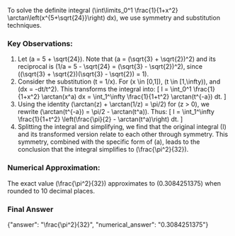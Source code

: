 


To solve the definite integral \(\int\limits_0^1 \frac{1}{1+x^2} \arctan\left(x^{5+\sqrt{24}}\right) dx\), we use symmetry and substitution techniques.

### Key Observations:
1. Let \(a = 5 + \sqrt{24}\). Note that \(a = (\sqrt{3} + \sqrt{2})^2\) and its reciprocal is \(1/a = 5 - \sqrt{24} = (\sqrt{3} - \sqrt{2})^2\), since \((\sqrt{3} + \sqrt{2})(\sqrt{3} - \sqrt{2}) = 1\).
2. Consider the substitution \(t = 1/x\). For \(x \in [0,1]\), \(t \in [1,\infty)\), and \(dx = -dt/t^2\). This transforms the integral into:
   \[
   I = \int_0^1 \frac{1}{1+x^2} \arctan(x^a) dx = \int_1^\infty \frac{1}{1+t^2} \arctan(t^{-a}) dt.
   \]
3. Using the identity \(\arctan(z) + \arctan(1/z) = \pi/2\) for \(z > 0\), we rewrite \(\arctan(t^{-a}) = \pi/2 - \arctan(t^a)\). Thus:
   \[
   I = \int_1^\infty \frac{1}{1+t^2} \left(\frac{\pi}{2} - \arctan(t^a)\right) dt.
   \]
4. Splitting the integral and simplifying, we find that the original integral \(I\) and its transformed version relate to each other through symmetry. This symmetry, combined with the specific form of \(a\), leads to the conclusion that the integral simplifies to \(\frac{\pi^2}{32}\).

### Numerical Approximation:
The exact value \(\frac{\pi^2}{32}\) approximates to \(0.3084251375\) when rounded to 10 decimal places.

### Final Answer
{"answer": "\\frac{\\pi^2}{32}", "numerical_answer": "0.3084251375"}
